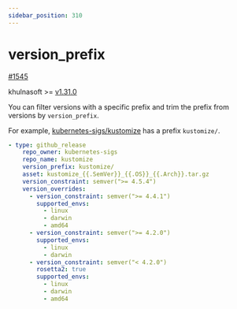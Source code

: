 ```yaml
---
sidebar_position: 310
---
```


# version_prefix

[#1545](https://github.com/khulnasoftproj/khulnasoft/issues/1545)

khulnasoft >= [v1.31.0](https://github.com/khulnasoftproj/khulnasoft/releases/tag/v1.31.0)

You can filter versions with a specific prefix and trim the prefix from versions by `version_prefix`.

For example, [kubernetes-sigs/kustomize](https://github.com/kubernetes-sigs/kustomize/releases?q=kustomize%2F&expanded=true) has a prefix `kustomize/`.

```yaml
- type: github_release
    repo_owner: kubernetes-sigs
    repo_name: kustomize
    version_prefix: kustomize/
    asset: kustomize_{{.SemVer}}_{{.OS}}_{{.Arch}}.tar.gz
    version_constraint: semver(">= 4.5.4")
    version_overrides:
      - version_constraint: semver(">= 4.4.1")
        supported_envs:
          - linux
          - darwin
          - amd64
      - version_constraint: semver(">= 4.2.0")
        supported_envs:
          - linux
          - darwin
      - version_constraint: semver("< 4.2.0")
        rosetta2: true
        supported_envs:
          - linux
          - darwin
          - amd64
```
